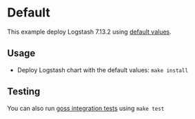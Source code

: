 # Default

This example deploy Logstash 7.13.2 using [default values][].


## Usage

* Deploy Logstash chart with the default values: `make install`


## Testing

You can also run [goss integration tests][] using `make test`


[goss integration tests]: https://github.com/elastic/helm-charts/tree/7.13/logstash/examples/default/test/goss.yaml
[default values]: https://github.com/elastic/helm-charts/tree/7.13/logstash/values.yaml
